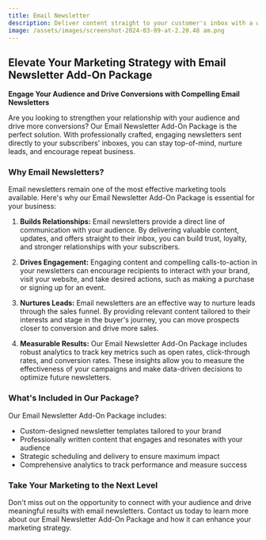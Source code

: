 ```yaml
---
title: Email Newsletter
description: Deliver content straight to your customer's inbox with a weekly newsletter.
image: /assets/images/screenshot-2024-03-09-at-2.20.48 am.png
---
```

## Elevate Your Marketing Strategy with Email Newsletter Add-On Package

**Engage Your Audience and Drive Conversions with Compelling Email Newsletters**

Are you looking to strengthen your relationship with your audience and drive more conversions? Our Email Newsletter Add-On Package is the perfect solution. With professionally crafted, engaging newsletters sent directly to your subscribers' inboxes, you can stay top-of-mind, nurture leads, and encourage repeat business.

### Why Email Newsletters?

Email newsletters remain one of the most effective marketing tools available. Here's why our Email Newsletter Add-On Package is essential for your business:

1. **Builds Relationships:** Email newsletters provide a direct line of communication with your audience. By delivering valuable content, updates, and offers straight to their inbox, you can build trust, loyalty, and stronger relationships with your subscribers.

2. **Drives Engagement:** Engaging content and compelling calls-to-action in your newsletters can encourage recipients to interact with your brand, visit your website, and take desired actions, such as making a purchase or signing up for an event.

3. **Nurtures Leads:** Email newsletters are an effective way to nurture leads through the sales funnel. By providing relevant content tailored to their interests and stage in the buyer's journey, you can move prospects closer to conversion and drive more sales.

4. **Measurable Results:** Our Email Newsletter Add-On Package includes robust analytics to track key metrics such as open rates, click-through rates, and conversion rates. These insights allow you to measure the effectiveness of your campaigns and make data-driven decisions to optimize future newsletters.

### What's Included in Our Package?

Our Email Newsletter Add-On Package includes:

- Custom-designed newsletter templates tailored to your brand
- Professionally written content that engages and resonates with your audience
- Strategic scheduling and delivery to ensure maximum impact
- Comprehensive analytics to track performance and measure success

### Take Your Marketing to the Next Level

Don't miss out on the opportunity to connect with your audience and drive meaningful results with email newsletters. Contact us today to learn more about our Email Newsletter Add-On Package and how it can enhance your marketing strategy.
